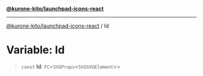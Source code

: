 [**@kurone-kito/launchpad-icons-react**](../README.md)

***

[@kurone-kito/launchpad-icons-react](../globals.md) / Id

# Variable: Id

> `const` **Id**: `FC`\<`SVGProps`\<`SVGSVGElement`\>\>
